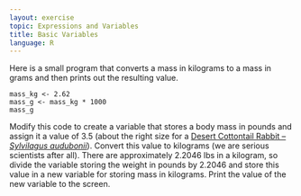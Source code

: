 ```yaml
---
layout: exercise
topic: Expressions and Variables
title: Basic Variables
language: R
---
```


Here is a small program that converts a mass in kilograms to a mass in grams and
then prints out the resulting value.

```
mass_kg <- 2.62
mass_g <- mass_kg * 1000
mass_g
```

Modify this code to create a variable that stores a body mass in pounds and
assign it a value of 3.5 (about the right size for a
[Desert Cottontail Rabbit – *Sylvilagus audubonii*](https://en.wikipedia.org/wiki/Desert_Cottontail)). Convert
this value to kilograms (we are serious scientists after all). There are
approximately 2.2046 lbs in a kilogram, so divide the variable storing the
weight in pounds by 2.2046 and store this value in a new variable for storing
mass in kilograms. Print the value of the new variable to the screen.
